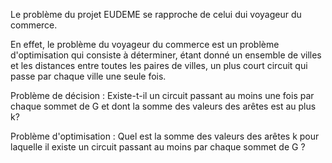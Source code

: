 Le problème du projet EUDEME se rapproche de celui dui voyageur du commerce.

En effet, le problème du voyageur du commerce est un problème d'optimisation qui consiste à déterminer, étant donné un ensemble de villes et les distances entre toutes les paires de villes, un plus court circuit qui passe par chaque ville une seule fois.

Problème de décision :
Existe-t-il un circuit passant au moins une fois par chaque sommet de G et dont la somme des valeurs des arêtes est au plus k?

Problème d'optimisation :
Quel est la somme des valeurs des arêtes k pour laquelle il existe un circuit passant au moins par chaque sommet de G ?
